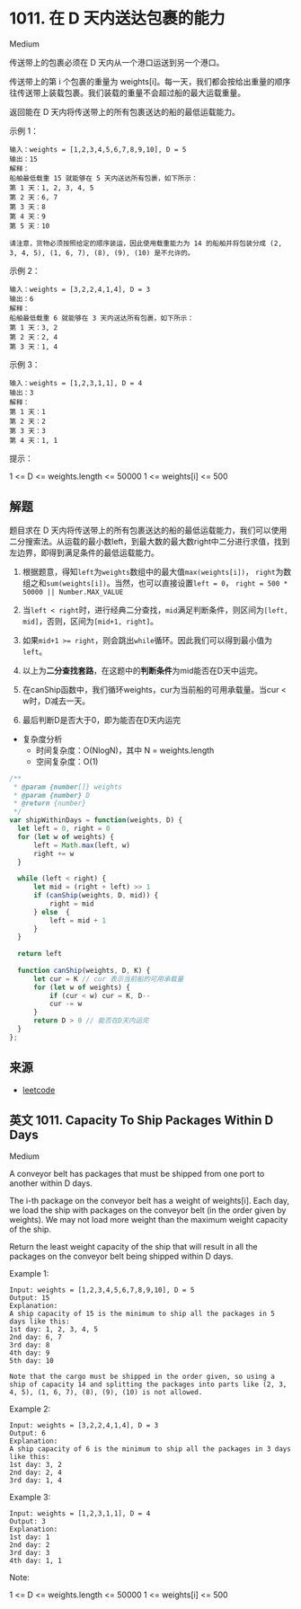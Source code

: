 # 1011. 在 D 天内送达包裹的能力

Medium

传送带上的包裹必须在 D 天内从一个港口运送到另一个港口。

传送带上的第 i 个包裹的重量为 weights[i]。每一天，我们都会按给出重量的顺序往传送带上装载包裹。我们装载的重量不会超过船的最大运载重量。

返回能在 D 天内将传送带上的所有包裹送达的船的最低运载能力。

 

示例 1：
```
输入：weights = [1,2,3,4,5,6,7,8,9,10], D = 5
输出：15
解释：
船舶最低载重 15 就能够在 5 天内送达所有包裹，如下所示：
第 1 天：1, 2, 3, 4, 5
第 2 天：6, 7
第 3 天：8
第 4 天：9
第 5 天：10

请注意，货物必须按照给定的顺序装运，因此使用载重能力为 14 的船舶并将包装分成 (2, 3, 4, 5), (1, 6, 7), (8), (9), (10) 是不允许的。 
```

示例 2：
```
输入：weights = [3,2,2,4,1,4], D = 3
输出：6
解释：
船舶最低载重 6 就能够在 3 天内送达所有包裹，如下所示：
第 1 天：3, 2
第 2 天：2, 4
第 3 天：1, 4
```

示例 3：
```
输入：weights = [1,2,3,1,1], D = 4
输出：3
解释：
第 1 天：1
第 2 天：2
第 3 天：3
第 4 天：1, 1
```

提示：

1 <= D <= weights.length <= 50000
1 <= weights[i] <= 500

## 解题
题目求在 D 天内将传送带上的所有包裹送达的船的最低运载能力，我们可以使用二分搜索法。从运载的最小数left，到最大数的最大数right中二分进行求值，找到左边界，即得到满足条件的最低运载能力。

1. 根据题意，得知`left`为`weights`数组中的最大值`max(weights[i])`， `right`为数组之和`sum(weights[i])`。当然，也可以直接设置`left = 0`， `right = 500 * 50000 || Number.MAX_VALUE`
1. 当`left < right`时，进行经典二分查找，`mid`满足判断条件，则区间为`[left, mid]`，否则，区间为`[mid+1, right]`。
1. 如果`mid+1 >= right`，则会跳出`while`循环。因此我们可以得到最小值为`left`。


1. 以上为**二分查找套路**，在这题中的**判断条件**为mid能否在D天中运完。
1. 在canShip函数中，我们循环weights，cur为当前船的可用承载量。当cur < w时，D减去一天。
1. 最后判断D是否大于0，即为能否在D天内运完

- 复杂度分析
    - 时间复杂度：O(NlogN)，其中 N = weights.length
    - 空间复杂度：O(1)

```js
/**
 * @param {number[]} weights
 * @param {number} D
 * @return {number}
 */
var shipWithinDays = function(weights, D) {
  let left = 0, right = 0
  for (let w of weights) {
      left = Math.max(left, w)
      right += w
  }
  
  while (left < right) {
      let mid = (right + left) >> 1
      if (canShip(weights, D, mid)) {
          right = mid
      } else  {
          left = mid + 1
      }
  }
  
  return left
  
  function canShip(weights, D, K) {
      let cur = K // cur 表示当前船的可用承载量
      for (let w of weights) {
          if (cur < w) cur = K, D--
          cur -= w
      }
      return D > 0 // 能否在D天内运完
  }
};
```


## 来源
- [leetcode](https://leetcode.com/problems/capacity-to-ship-packages-within-d-days/)

## 英文 1011. Capacity To Ship Packages Within D Days

Medium

A conveyor belt has packages that must be shipped from one port to another within D days.

The i-th package on the conveyor belt has a weight of weights[i].  Each day, we load the ship with packages on the conveyor belt (in the order given by weights). We may not load more weight than the maximum weight capacity of the ship.

Return the least weight capacity of the ship that will result in all the packages on the conveyor belt being shipped within D days.

 

Example 1:
```
Input: weights = [1,2,3,4,5,6,7,8,9,10], D = 5
Output: 15
Explanation: 
A ship capacity of 15 is the minimum to ship all the packages in 5 days like this:
1st day: 1, 2, 3, 4, 5
2nd day: 6, 7
3rd day: 8
4th day: 9
5th day: 10

Note that the cargo must be shipped in the order given, so using a ship of capacity 14 and splitting the packages into parts like (2, 3, 4, 5), (1, 6, 7), (8), (9), (10) is not allowed. 
```

Example 2:
```
Input: weights = [3,2,2,4,1,4], D = 3
Output: 6
Explanation: 
A ship capacity of 6 is the minimum to ship all the packages in 3 days like this:
1st day: 3, 2
2nd day: 2, 4
3rd day: 1, 4
```

Example 3:
```
Input: weights = [1,2,3,1,1], D = 4
Output: 3
Explanation: 
1st day: 1
2nd day: 2
3rd day: 3
4th day: 1, 1
```

Note:

1 <= D <= weights.length <= 50000
1 <= weights[i] <= 500